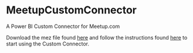 # MeetupCustomConnector
A Power BI Custom Connector for Meetup.com

Download the mez file found [here](/Meetup.mez) and follow the instructions found [here](https://github.com/microsoft/dataconnectors#quickstart) to start using the Custom Connector.
